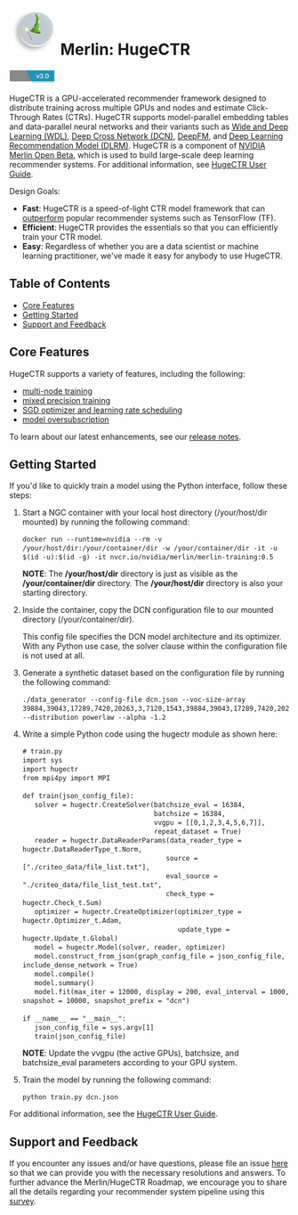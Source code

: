 # <img src="docs/user_guide_src/merlin_logo.png" alt="logo" width="85"/> Merlin: HugeCTR #
[![v30](docs/user_guide_src/version.JPG)](release_notes.md)

HugeCTR is a GPU-accelerated recommender framework designed to distribute training across multiple GPUs and nodes and estimate Click-Through Rates (CTRs). HugeCTR supports model-parallel embedding tables and data-parallel neural networks and their variants such as [Wide and Deep Learning (WDL)](https://arxiv.org/abs/1606.07792), [Deep Cross Network (DCN)](https://arxiv.org/abs/1708.05123), [DeepFM](https://arxiv.org/abs/1703.04247), and [Deep Learning Recommendation Model (DLRM)](https://arxiv.org/abs/1906.00091). HugeCTR is a component of [NVIDIA Merlin Open Beta](https://developer.nvidia.com/nvidia-merlin), which is used to build large-scale deep learning recommender systems. For additional information, see [HugeCTR User Guide](docs/hugectr_user_guide.md).

Design Goals:
* **Fast**: HugeCTR is a speed-of-light CTR model framework that can [outperform](performance.md) popular recommender systems such as TensorFlow (TF).
* **Efficient**: HugeCTR provides the essentials so that you can efficiently train your CTR model.
* **Easy**: Regardless of whether you are a data scientist or machine learning practitioner, we've made it easy for anybody to use HugeCTR.

## Table of Contents
* [Core Features](#core-features)
* [Getting Started](#getting-started)
* [Support and Feedback](#support-and-feedback)

## Core Features ##
HugeCTR supports a variety of features, including the following:
* [multi-node training](docs/hugectr_user_guide.md#multi-node-training)
* [mixed precision training](docs/hugectr_user_guide.md#mixed-precision-training)
* [SGD optimizer and learning rate scheduling](docs/hugectr_user_guide.md#sgd-optimizer-and-learning-rate-scheduling)
* [model oversubscription](docs/hugectr_user_guide.md#model-oversubscription)

To learn about our latest enhancements, see our [release notes](release_notes.md).

## Getting Started ##
If you'd like to quickly train a model using the Python interface, follow these steps:
1. Start a NGC container with your local host directory (/your/host/dir mounted) by running the following command:
   ```
   docker run --runtime=nvidia --rm -v /your/host/dir:/your/container/dir -w /your/container/dir -it -u $(id -u):$(id -g) -it nvcr.io/nvidia/merlin/merlin-training:0.5
   ```

   **NOTE**: The **/your/host/dir** directory is just as visible as the **/your/container/dir** directory. The **/your/host/dir** directory is also your starting directory.

2. Inside the container, copy the DCN configuration file to our mounted directory (/your/container/dir).

   This config file specifies the DCN model architecture and its optimizer. With any Python use case, the solver clause within the configuration file is not used at all.

3. Generate a synthetic dataset based on the configuration file by running the following command:
   ```
   ./data_generator --config-file dcn.json --voc-size-array 39884,39043,17289,7420,20263,3,7120,1543,39884,39043,17289,7420,20263,3,7120,1543,63,63,39884,39043,17289,7420,20263,3,7120,1543 --distribution powerlaw --alpha -1.2
   ```

4. Write a simple Python code using the hugectr module as shown here:
   ```
   # train.py
   import sys
   import hugectr
   from mpi4py import MPI

   def train(json_config_file):
      solver = hugectr.CreateSolver(batchsize_eval = 16384,
                                    batchsize = 16384,
                                    vvgpu = [[0,1,2,3,4,5,6,7]],
                                    repeat_dataset = True)
      reader = hugectr.DataReaderParams(data_reader_type = hugectr.DataReaderType_t.Norm,
                                       source = ["./criteo_data/file_list.txt"],
                                       eval_source = "./criteo_data/file_list_test.txt",
                                       check_type = hugectr.Check_t.Sum)
      optimizer = hugectr.CreateOptimizer(optimizer_type = hugectr.Optimizer_t.Adam,
                                          update_type = hugectr.Update_t.Global)
      model = hugectr.Model(solver, reader, optimizer)
      model.construct_from_json(graph_config_file = json_config_file, include_dense_network = True)
      model.compile()
      model.summary()
      model.fit(max_iter = 12000, display = 200, eval_interval = 1000, snapshot = 10000, snapshot_prefix = "dcn")

   if __name__ == "__main__":
      json_config_file = sys.argv[1]
      train(json_config_file)

   ```

   **NOTE**: Update the vvgpu (the active GPUs), batchsize, and batchsize_eval parameters according to your GPU system.

5. Train the model by running the following command:
   ```
   python train.py dcn.json
   ```

For additional information, see the [HugeCTR User Guide](docs/hugectr_user_guide.md).

## Support and Feedback ##
If you encounter any issues and/or have questions, please file an issue [here](https://github.com/NVIDIA/HugeCTR/issues) so that we can provide you with the necessary resolutions and answers. To further advance the Merlin/HugeCTR Roadmap, we encourage you to share all the details regarding your recommender system pipeline using this [survey](https://developer.nvidia.com/merlin-devzone-survey).

